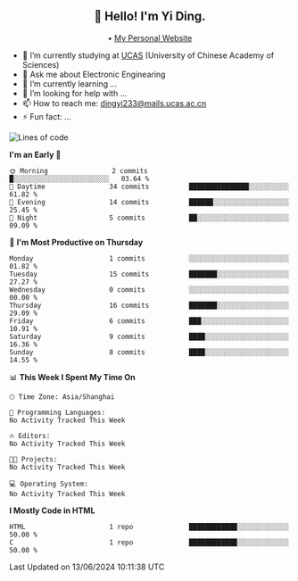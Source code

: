 <h2 align="center">👋 Hello! I'm Yi Ding.</h2>
<p align="center">
  • <a href="https://yidingg.github.io/YiDingg/#/">My Personal Website</a>
</p>


- 🔭 I’m currently studying at [UCAS](https://www.ucas.ac.cn/) (University of Chinese Academy of Sciences)
- 💬 Ask me about Electronic Enginearing
- 🌱 I’m currently learning ...
- 🤔 I’m looking for help with ...
- 📫 How to reach me: dingyi233@mails.ucas.ac.cn
- ⚡ Fun fact: ...


<!--START_SECTION:waka-->
![Lines of code](https://img.shields.io/badge/From%20Hello%20World%20I%27ve%20Written-386.2%20thousand%20lines%20of%20code-blue)

**I'm an Early 🐤** 

```text
🌞 Morning                2 commits           █░░░░░░░░░░░░░░░░░░░░░░░░   03.64 % 
🌆 Daytime                34 commits          ███████████████░░░░░░░░░░   61.82 % 
🌃 Evening                14 commits          ██████░░░░░░░░░░░░░░░░░░░   25.45 % 
🌙 Night                  5 commits           ██░░░░░░░░░░░░░░░░░░░░░░░   09.09 % 
```
📅 **I'm Most Productive on Thursday** 

```text
Monday                   1 commits           ░░░░░░░░░░░░░░░░░░░░░░░░░   01.82 % 
Tuesday                  15 commits          ███████░░░░░░░░░░░░░░░░░░   27.27 % 
Wednesday                0 commits           ░░░░░░░░░░░░░░░░░░░░░░░░░   00.00 % 
Thursday                 16 commits          ███████░░░░░░░░░░░░░░░░░░   29.09 % 
Friday                   6 commits           ███░░░░░░░░░░░░░░░░░░░░░░   10.91 % 
Saturday                 9 commits           ████░░░░░░░░░░░░░░░░░░░░░   16.36 % 
Sunday                   8 commits           ████░░░░░░░░░░░░░░░░░░░░░   14.55 % 
```


📊 **This Week I Spent My Time On** 

```text
🕑︎ Time Zone: Asia/Shanghai

💬 Programming Languages: 
No Activity Tracked This Week

🔥 Editors: 
No Activity Tracked This Week

🐱‍💻 Projects: 
No Activity Tracked This Week

💻 Operating System: 
No Activity Tracked This Week
```

**I Mostly Code in HTML** 

```text
HTML                     1 repo              ████████████░░░░░░░░░░░░░   50.00 % 
C                        1 repo              ████████████░░░░░░░░░░░░░   50.00 % 
```




 Last Updated on 13/06/2024 10:11:38 UTC
<!--END_SECTION:waka-->